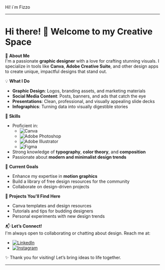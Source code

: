 Hi! i`m Fizzo 

---

# Hi there! 👋 Welcome to my Creative Space  

🎨 **About Me**  
I'm a passionate **graphic designer** with a love for crafting stunning visuals. I specialize in tools like **Canva**, **Adobe Creative Suite**, and other design apps to create unique, impactful designs that stand out.  

💡 **What I Do**  
- **Graphic Design**: Logos, branding assets, and marketing materials  
- **Social Media Content**: Posts, banners, and ads that catch the eye  
- **Presentations**: Clean, professional, and visually appealing slide decks  
- **Infographics**: Turning data into visually digestible stories  

🌟 **Skills**  
- Proficient in:  
  - ![Canva](https://img.shields.io/badge/Canva-%2300C4CC?style=for-the-badge&logo=Canva&logoColor=white)  
  - ![Adobe Photoshop](https://img.shields.io/badge/Adobe%20Photoshop-%2331A8FF?style=for-the-badge&logo=Adobe%20Photoshop&logoColor=white)  
  - ![Adobe Illustrator](https://img.shields.io/badge/Adobe%20Illustrator-%23FF9A00?style=for-the-badge&logo=Adobe%20Illustrator&logoColor=white)  
  - ![Figma](https://img.shields.io/badge/Figma-%23F24E1E?style=for-the-badge&logo=Figma&logoColor=white)  
- Strong knowledge of **typography**, **color theory**, and **composition**  
- Passionate about **modern and minimalist design trends**  

🚀 **Current Goals**  
- Enhance my expertise in **motion graphics**  
- Build a library of free design resources for the community  
- Collaborate on design-driven projects  

📂 **Projects You'll Find Here**  
- Canva templates and design resources  
- Tutorials and tips for budding designers  
- Personal experiments with new design trends  

📬 **Let’s Connect!**  
I'm always open to collaborating or chatting about design. Reach me at:  
- [![LinkedIn](https://img.shields.io/badge/LinkedIn-%230077B5?style=for-the-badge&logo=LinkedIn&logoColor=white)](https://www.linkedin.com/in/fiston-giraneza-67a2302a7/)  
- [![Instagram](https://img.shields.io/badge/Instagram-%23E4405F?style=for-the-badge&logo=Instagram&logoColor=white)](https://www.instagram.com/jordanfizzo/)   

✨ Thank you for visiting! Let’s bring ideas to life together.  

---

